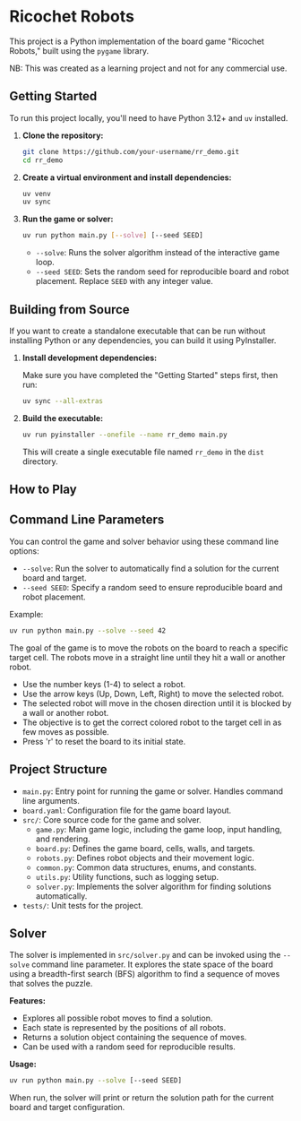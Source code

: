 # Ricochet Robots

This project is a Python implementation of the board game "Ricochet Robots," built using the `pygame` library.

NB: This was created as a learning project and not for any commercial use.

## Getting Started

To run this project locally, you'll need to have Python 3.12+ and `uv` installed.

1.  **Clone the repository:**

    ```bash
    git clone https://github.com/your-username/rr_demo.git
    cd rr_demo
    ```

2.  **Create a virtual environment and install dependencies:**

    ```bash
    uv venv
    uv sync
    ```

3.  **Run the game or solver:**

    ```bash
    uv run python main.py [--solve] [--seed SEED]
    ```

    - `--solve`: Runs the solver algorithm instead of the interactive game loop.
    - `--seed SEED`: Sets the random seed for reproducible board and robot placement. Replace `SEED` with any integer value.

## Building from Source

If you want to create a standalone executable that can be run without installing Python or any dependencies, you can build it using PyInstaller.

1.  **Install development dependencies:**

    Make sure you have completed the "Getting Started" steps first, then run:

    ```bash
    uv sync --all-extras
    ```

2.  **Build the executable:**

    ```bash
    uv run pyinstaller --onefile --name rr_demo main.py
    ```

    This will create a single executable file named `rr_demo` in the `dist` directory.

## How to Play
## Command Line Parameters

You can control the game and solver behavior using these command line options:

- `--solve`: Run the solver to automatically find a solution for the current board and target.
- `--seed SEED`: Specify a random seed to ensure reproducible board and robot placement.

Example:

```bash
uv run python main.py --solve --seed 42
```

The goal of the game is to move the robots on the board to reach a specific target cell. The robots move in a straight line until they hit a wall or another robot.

- Use the number keys (1-4) to select a robot.
- Use the arrow keys (Up, Down, Left, Right) to move the selected robot.
- The selected robot will move in the chosen direction until it is blocked by a wall or another robot.
- The objective is to get the correct colored robot to the target cell in as few moves as possible.
- Press 'r' to reset the board to its initial state.

## Project Structure

* `main.py`: Entry point for running the game or solver. Handles command line arguments.
* `board.yaml`: Configuration file for the game board layout.
* `src/`: Core source code for the game and solver.
    * `game.py`: Main game logic, including the game loop, input handling, and rendering.
    * `board.py`: Defines the game board, cells, walls, and targets.
    * `robots.py`: Defines robot objects and their movement logic.
    * `common.py`: Common data structures, enums, and constants.
    * `utils.py`: Utility functions, such as logging setup.
    * `solver.py`: Implements the solver algorithm for finding solutions automatically.
* `tests/`: Unit tests for the project.
## Solver

The solver is implemented in `src/solver.py` and can be invoked using the `--solve` command line parameter. It explores the state space of the board using a breadth-first search (BFS) algorithm to find a sequence of moves that solves the puzzle.

**Features:**
- Explores all possible robot moves to find a solution.
- Each state is represented by the positions of all robots.
- Returns a solution object containing the sequence of moves.
- Can be used with a random seed for reproducible results.

**Usage:**

```bash
uv run python main.py --solve [--seed SEED]
```

When run, the solver will print or return the solution path for the current board and target configuration.
